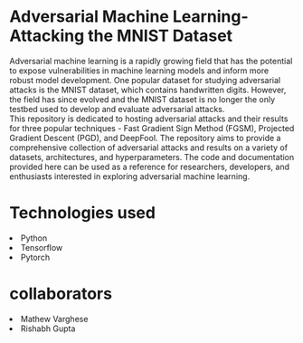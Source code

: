 # Adversarial Machine Learning-Attacking the MNIST Dataset
Adversarial machine learning is a rapidly growing field that has the potential to expose vulnerabilities in machine learning models and inform more robust model development. One popular dataset for studying adversarial attacks is the MNIST dataset, which contains handwritten digits. However, the field has since evolved and the MNIST dataset is no longer the only testbed used to develop and evaluate adversarial attacks.
<br>
This repository is dedicated to hosting adversarial attacks and their results for three popular techniques - Fast Gradient Sign Method (FGSM), Projected Gradient Descent (PGD), and DeepFool. The repository aims to provide a comprehensive collection of adversarial attacks and results on a variety of datasets, architectures, and hyperparameters. The code and documentation provided here can be used as a reference for researchers, developers, and enthusiasts interested in exploring adversarial machine learning.

# Technologies used
<li> Python </li>
<li> Tensorflow </li>
<li> Pytorch </li>

# collaborators
<li>Mathew Varghese</li>
<li>Rishabh Gupta</li>
